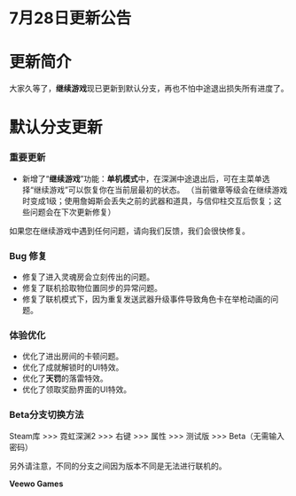 # 7月28日更新公告

# 更新简介

大家久等了，**继续游戏**现已更新到默认分支，再也不怕中途退出损失所有进度了。

# 默认分支更新

### 重要更新

* 新增了“**继续游戏**”功能：**单机模式**中，在深渊中途退出后，可在主菜单选择“继续游戏”可以恢复你在当前层最初的状态。
（当前徽章等级会在继续游戏时变成1级；使用詹姆斯会丢失之前的武器和道具，与信仰柱交互后恢复；这些问题会在下次更新修复）

如果您在继续游戏中遇到任何问题，请向我们反馈，我们会很快修复。

### Bug 修复

* 修复了进入灵魂房会立刻传出的问题。
* 修复了联机拾取物位置同步的异常问题。
* 修复了联机模式下，因为重复发送武器升级事件导致角色卡在举枪动画的问题。
### 体验优化

* 优化了进出房间的卡顿问题。
* 优化了成就解锁时的UI特效。
* 优化了**天罚**的落雷特效。
* 优化了领取奖励界面的UI特效。
### Beta分支切换方法

Steam库 >>> 霓虹深渊2 >>> 右键 >>> 属性 >>> 测试版 >>> Beta（无需输入密码）

另外请注意，不同的分支之间因为版本不同是无法进行联机的。

**Veewo Games**

